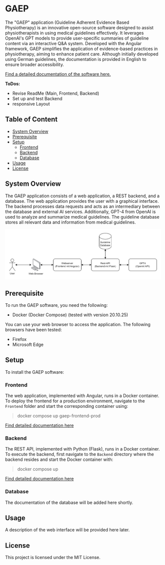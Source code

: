 # GAEP
The "GAEP" application (Guideline Adherent Evidence Based Physiotherapy) is an innovative open-source software designed to assist physiotherapists in using medical guidelines effectively. It leverages OpenAI's GPT models to provide user-specific summaries of guideline content via an interactive Q&A system. Developed with the Angular framework, GAEP simplifies the application of evidence-based practices in physiotherapy, aiming to enhance patient care. Although initially developed using German guidelines, the documentation is provided in English to ensure broader accessibility.

[Find a detailed documentation of the software here.](Documentation.md)

**ToDos:**
- Revise ReadMe (Main, Frontend, Backend)
- Set up and test Backend
- responsive Layout

## Table of Content
- [System Overview](#system-overview)
- [Prerequisite](#prerequisite)
- [Setup](#setup)
  - [Frontend](#frontend)
  - [Backend](#backend)
  - [Database](#database)
- [Usage](#usage)
- [License](#license)

## System Overview
The GAEP application consists of a web application, a REST backend, and a database. The web application provides the user with a graphical interface. The backend processes data requests and acts as an intermediary between the database and external AI services. Additionally, GPT-4 from OpenAI is used to analyze and summarize medical guidelines. The guideline database stores all relevant data and information from medical guidelines.

![image](grafics/Architecture_.png)

## Prerequisite
To run the GAEP software, you need the following:
- Docker (Docker Compose) (tested with version 20.10.25)

You can use your web browser to access the application. The following browsers have been tested:
- Firefox
- Microsoft Edge

## Setup
To install the GAEP software:

### Frontend
The web application, implemented with Angular, runs in a Docker container. To deploy the frontend for a production environment, navigate to the `Frontend` folder and start the corresponding container using:
> docker compose up gaep-frontend-prod

[Find detailed documentation here](Frontend/README.md)

### Backend
The REST API, implemented with Python (Flask), runs in a Docker container. To execute the backend, first navigate to the `Backend` directory where the backend resides and start the Docker container with:
> docker compose up

[Find detailed documentation here](Backend/README.md)

### Database
The documentation of the database will be added here shortly.

## Usage
A description of the web interface will be provided here later.

## License
This project is licensed under the MIT License.